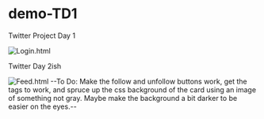 # demo-TD1
 Twitter Project Day 1

![Login.html](https://github.com/jadedragon21/demo-TD1/blob/main/src/main/resources/static/images/Screenshot_2021-02-16%20Log%20in(1).png)



Twitter Day 2ish


![Feed.html](https://raw.githubusercontent.com/jadedragon21/demo-TD1/main/src/main/resources/static/images/Screenshot_2021-02-24%20Feed.png)
--To Do: Make the follow and unfollow buttons work, get the tags to work, and spruce up the css background of the card using an image of something not gray.
Maybe make the background a bit darker to be easier on the eyes.--
